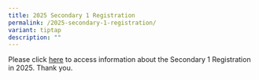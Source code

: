 ```yaml
---
title: 2025 Secondary 1 Registration
permalink: /2025-secondary-1-registration/
variant: tiptap
description: ""
---
```

<p>Please click <a href="https://www.bpghs.moe.edu.sg/files/Website_Popup_2025.pdf" rel="noopener nofollow" target="_blank">here</a> to
access information about the Secondary 1 Registration in 2025. Thank you.</p>